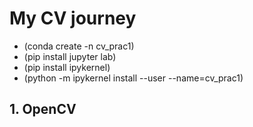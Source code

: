 # My CV journey 
- (conda create -n cv_prac1)
- (pip install jupyter lab)
- (pip install ipykernel)
- (python -m ipykernel install --user --name=cv_prac1)
## 1. OpenCV